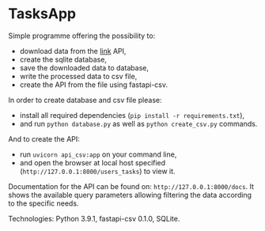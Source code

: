 # TasksApp

Simple programme offering the possibility to:
- download data from the [link](https://jsonplaceholder.typicode.com/) API,
- create the sqlite database,
- save the downloaded data to database,
- write the processed data to csv file,
- create the API from the file using fastapi-csv.

In order to create database and csv file please:
- install all required dependencies (`pip install -r requirements.txt`),
- and run `python database.py` as well as `python create_csv.py` commands.

And to create the API:
- run `uvicorn api_csv:app` on your command line,
- and open the browser at local host specified (`http://127.0.0.1:8000/users_tasks`) to view it. 

Documentation for the API can be found on: `http://127.0.0.1:8000/docs`. 
It shows the available query parameters allowing filtering the data according to the specific needs. 

Technologies: Python 3.9.1, fastapi-csv 0.1.0, SQLite.